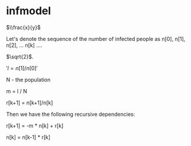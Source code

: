 # infmodel
$\\frac{x}{y}$

Let's denote the sequence of the number of infected people as n[0], n[1], n[2], ... n[k] ....

$`\sqrt{2}`$. 

$'l = n[1] / n[0]'$

N - the population

m = l / N

r[k+1] = n[k+1]/n[k]

Then we have the following recursive dependencies: 

r[k+1] = -m * n[k] + r[k]

n[k] = n[k-1] * r[k]


